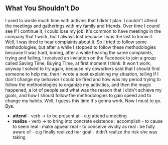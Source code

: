 What You Shouldn't Do
---------------------

I used to waste much time with activies that I didn't plan. I couldn't attend the meetings and gatherings with my family and friends. Over time I cound see If I continue it, I could lose my job.
It's common to have meetings in the company that I work, but I always lost because I was the last to know it.
Well, I was tired to hear complaints about it. So I tried to follow some methodologies, but after a while I stopped to follow these methodologies because It was hard, boring, after a while hearing the same complaints, trying and failing, I received an invitation on the Facebook to join a group called Saving Time, Buying Time, at first moment I think: It won't work, anyway I solved to try again, because my coworkers said that I should find someone to help me, then I wrote a post explaining my situation, telling If I don't change my behavior I could be fired and how was my period trying to follow the methodologies to organize my activities, and then the magic happened, a lot of people said what was the reason that I didn't achieve my goals, and how I should follow the methodologies to gain speed and to change my habits.
Well, I guess this time It's gonna work. Now I must to go. Bye.

- **attend** - verb -> to be present at - e.g attend a meeting
- **realize** - verb -> to bring into concrete existence : accomplish - to cause to seem real : make appear real - to conceive vividly as real : be fully aware of - e.g finally realized her goal - didn't realize the risk she was taking
